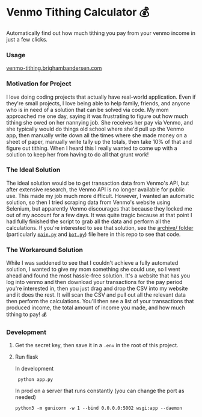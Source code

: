 # Venmo Tithing Calculator 💰

Automatically find out how much tithing you pay from your venmo income in just a few clicks.

### Usage

[venmo-tithing.brighambandersen.com](https://venmo-tithing.brighambandersen.com)

### Motivation for Project

I love doing coding projects that actually have real-world application. Even if they're small projects, I love being able to help family, friends, and anyone who is in need of a solution that can be solved via code. My mom approached me one day, saying it was frustrating to figure out how much tithing she owed on her nannying job. She receives her pay via Venmo, and she typically would do things old school where she'd pull up the Venmo app, then manually write down all the times where she made money on a sheet of paper, manually write tally up the totals, then take 10% of that and figure out tithing. When I heard this I really wanted to come up with a solution to keep her from having to do all that grunt work!

### The Ideal Solution

The ideal solution would be to get transaction data from Venmo's API, but after extensive research, the Venmo API is no longer available for public use. This made my job much more difficult. However, I wanted an automatic solution, so then I tried scraping data from Venmo's website using Selenium, but apparently Venmo discourages that because they locked me out of my account for a few days. It was quite tragic because at that point I had fully finished the script to grab all the data and perform all the calculations. If you're interested to see that solution, see the [archive/ folder](archive) (particularly [`main.py`](archive/main.py) and [`bot.py`](archive/bot.py)) file here in this repo to see that code.

### The Workaround Solution

While I was saddened to see that I couldn't achieve a fully automated solution, I wanted to give my mom something she could use, so I went ahead and found the most hassle-free solution. It's a website that has you log into venmo and then download your transactions for the pay period you're interested in, then you just drag and drop the CSV into my website and it does the rest. It will scan the CSV and pull out all the relevant data then perform the calculations. You'll then see a list of your transactions that produced income, the total amount of income you made, and how much tithing to pay! 💰

### Development

1. Get the secret key, then save it in a `.env` in the root of this project.

2. Run flask

   In development

   ```
    python app.py
   ```

   In prod on a server that runs constantly (you can change the port as needed)

   ```
   python3 -m gunicorn -w 1 --bind 0.0.0.0:5002 wsgi:app --daemon
   ```
